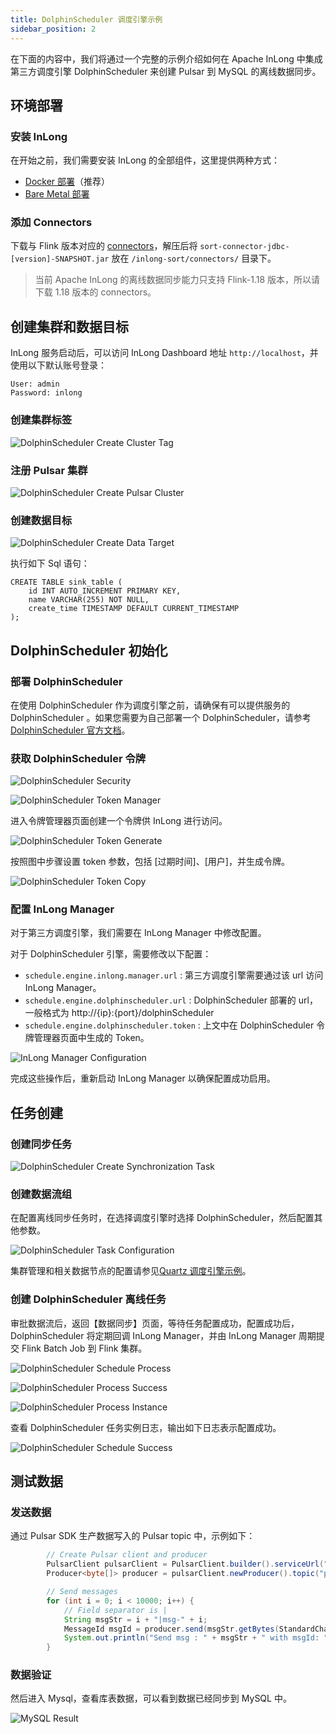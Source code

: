 ```yaml
---
title: DolphinScheduler 调度引擎示例
sidebar_position: 2
---
```


在下面的内容中，我们将通过一个完整的示例介绍如何在 Apache InLong 中集成第三方调度引擎 DolphinScheduler 来创建 Pulsar 到 MySQL 的离线数据同步。

## 环境部署

### 安装 InLong

在开始之前，我们需要安装 InLong 的全部组件，这里提供两种方式：

- [Docker 部署](deployment/docker.md)（推荐）
- [Bare Metal 部署](deployment/bare_metal.md)

### 添加 Connectors

下载与 Flink 版本对应的 [connectors](https://inlong.apache.org/zh-CN/downloads)，解压后将 `sort-connector-jdbc-[version]-SNAPSHOT.jar` 放在 `/inlong-sort/connectors/` 目录下。
> 当前 Apache InLong 的离线数据同步能力只支持 Flink-1.18 版本，所以请下载 1.18 版本的 connectors。

## 创建集群和数据目标
InLong 服务启动后，可以访问 InLong Dashboard 地址 `http://localhost`，并使用以下默认账号登录：
```
User: admin
Password: inlong
```
### 创建集群标签
![DolphinScheduler Create Cluster Tag](img/pulsar_mysql/dolphinscheduler/ds_create_cluster_tag.png)

### 注册 Pulsar 集群

![DolphinScheduler Create Pulsar Cluster](img/pulsar_mysql/dolphinscheduler/ds_create_pulsar_cluster.png)

### 创建数据目标

![DolphinScheduler Create Data Target](img/pulsar_mysql/dolphinscheduler/ds_create_data_target.png)

执行如下 Sql 语句：

```mysql
CREATE TABLE sink_table (
    id INT AUTO_INCREMENT PRIMARY KEY,
    name VARCHAR(255) NOT NULL,
    create_time TIMESTAMP DEFAULT CURRENT_TIMESTAMP
);
```

## DolphinScheduler 初始化
### 部署 DolphinScheduler 

在使用 DolphinScheduler 作为调度引擎之前，请确保有可以提供服务的 DolphinScheduler 。如果您需要为自己部署一个 DolphinScheduler，请参考 [DolphinScheduler 官方文档](https://dolphinscheduler.apache.org/zh-cn)。

### 获取 DolphinScheduler 令牌
![DolphinScheduler Security](img/pulsar_mysql/dolphinscheduler/ds_security.png)

![DolphinScheduler Token Manager](img/pulsar_mysql/dolphinscheduler/ds_token_manager.png)

进入令牌管理器页面创建一个令牌供 InLong 进行访问。

![DolphinScheduler Token Generate](img/pulsar_mysql/dolphinscheduler/ds_token_generate.png)

按照图中步骤设置 token 参数，包括 [过期时间]、[用户]，并生成令牌。

![DolphinScheduler Token Copy](img/pulsar_mysql/dolphinscheduler/ds_token_copy.png)

### 配置 InLong Manager

对于第三方调度引擎，我们需要在 InLong Manager 中修改配置。

对于 DolphinScheduler 引擎，需要修改以下配置：

* `schedule.engine.inlong.manager.url` : 第三方调度引擎需要通过该 url 访问 InLong Manager。
* `schedule.engine.dolphinscheduler.url` : DolphinScheduler 部署的 url，一般格式为 http://{ip}:{port}/dolphinScheduler
* `schedule.engine.dolphinscheduler.token` : 上文中在 DolphinScheduler 令牌管理器页面中生成的 Token。

![InLong Manager Configuration](img/pulsar_mysql/dolphinscheduler/inlong_manager_conf.png)

完成这些操作后，重新启动 InLong Manager 以确保配置成功启用。

## 任务创建
### 创建同步任务
![DolphinScheduler Create Synchronization Task](img/pulsar_mysql/dolphinscheduler/ds_create_synchronization_task.png)

### 创建数据流组

在配置离线同步任务时，在选择调度引擎时选择 DolphinScheduler，然后配置其他参数。

![DolphinScheduler Task Configuration](img/pulsar_mysql/dolphinscheduler/ds_task_conf.png)

集群管理和相关数据节点的配置请参见[Quartz 调度引擎示例](quartz_example.md)。

### 创建 DolphinScheduler 离线任务

审批数据流后，返回【数据同步】页面，等待任务配置成功，配置成功后，DolphinScheduler 将定期回调 InLong Manager，并由 InLong Manager 周期提交 Flink Batch Job 到 Flink 集群。

![DolphinScheduler Schedule Process](img/pulsar_mysql/dolphinscheduler/ds_schedule_process.png)

![DolphinScheduler Process Success](img/pulsar_mysql/dolphinscheduler/ds_process_success.png)

![DolphinScheduler Process Instance](img/pulsar_mysql/dolphinscheduler/ds_process_instance.png)

查看 DolphinScheduler 任务实例日志，输出如下日志表示配置成功。

![DolphinScheduler Schedule Success](img/pulsar_mysql/dolphinscheduler/ds_schedule_success.png)

## 测试数据

### 发送数据

通过 Pulsar SDK 生产数据写入的 Pulsar topic 中，示例如下：

```java
        // Create Pulsar client and producer
        PulsarClient pulsarClient = PulsarClient.builder().serviceUrl("pulsar://localhost:6650").build();
        Producer<byte[]> producer = pulsarClient.newProducer().topic("public/default/test").create();

        // Send messages
        for (int i = 0; i < 10000; i++) {
            // Field separator is |
            String msgStr = i + "|msg-" + i;
            MessageId msgId = producer.send(msgStr.getBytes(StandardCharsets.UTF_8));
            System.out.println("Send msg : " + msgStr + " with msgId: " + msgId);
        }
```

### 数据验证

然后进入 Mysql，查看库表数据，可以看到数据已经同步到 MySQL 中。

![MySQL Result](img/pulsar_mysql/dolphinscheduler/mysql_result.png)
